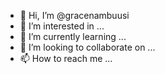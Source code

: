 - 👋 Hi, I’m @gracenambuusi
- 👀 I’m interested in ...
- 🌱 I’m currently learning ...
- 💞️ I’m looking to collaborate on ...
- 📫 How to reach me ...

<!---
gracenambuusi/gracenambuusi is a ✨ special ✨ repository because its `README.md` (this file) appears on your GitHub profile.
You can click the Preview link to take a look at your changes.
--->
